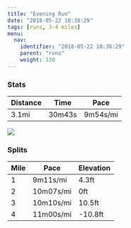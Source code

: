 ```yaml
---
title: "Evening Run"
date: "2018-05-22 18:38:29"
tags: [runs, 3-4 miles]
menu:
  nav:
    identifier: "2018-05-22 18:38:29"
    parent: "runs"
    weight: 130
---
```


### Stats

| Distance | Time | Pace |
|----------|------|------|
|3.1mi|30m43s|9m54s/mi|

<img src='https://maps.googleapis.com/maps/api/staticmap?maptype=roadmap&path=enc:ewjeIdnyLvEwD_AcAzEhF~ArHa@lFsBt@zJxEfI|O~GjVfGbe@k@uAx@jj@kArKfAwg@u@eNl@dBwHug@sFkSyIyOqE_A_EiFuEkP?mFmBwDp@vC}AbA&key=AIzaSyC1MId7bFpkLXNAaYhBSTb8jLyiSqzbDtM&size=800x800&markers=color:yellow|label:S|53.47203,-2.26547&markers=color:green|label:F|53.47248999999998,-2.2643700000000004'>

### Splits

| Mile | Pace | Elevation |
|------|------|-----------|
|1|9m11s/mi|4.3ft|
|2|10m07s/mi|0ft|
|3|10m10s/mi|10.5ft|
|4|11m00s/mi|-10.8ft|
